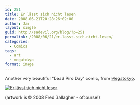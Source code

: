 ```yaml
---
id: 251
title: Er lässt sich nicht lesen
date: 2008-06-21T20:28:26+02:00
author: Jan
layout: single
guid: http://sadevil.org/blog/?p=251
permalink: /2008/06/21/er-lasst-sich-nicht-lesen/
categories:
  - Comics
tags:
  - art
  - megatokyo
format: image
---
```

Another very beautiful "Dead Piro Day" comic, from [Megatokyo](http://www.Megatokyo.com).

[![Er lässt sich nicht lesen](/assets/images/2008/02/1133_G-sm.png)](http://www.megatokyo.com/strip/1133)

(artwork is &copy; 2008 Fred Gallagher - ofcourse!)